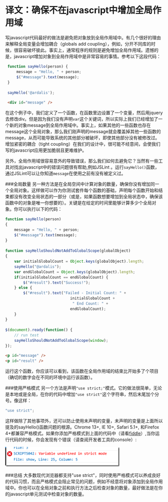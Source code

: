 译文：确保不在javascript中增加全局作用域
=================================

写javascript代码最好的做法是避免把对象放到全局作用域中。有几个很好的理由来解释全局变量会增加耦合（globals add coupling），例如，分开不同库的时候，很容易破坏彼此。事实上，通常程序的规则是避免增加全局作用域。遗憾的是，javascript增加对象到全局作用域中是非常容易的事情。参考以下这段代码：

```js
 function sayHello(person) {
     message = "Hello, " + person;
     $("#message").text(message);
 }

 sayHello('@ardalis');
```

```html
 <div id="message" />
```

在这个例子中，我们定义了一个函数，在函数里边设置了一个变量，然后用jquery去修改div。但是因为我们没有声明`var`这个关键词，所以实际上我们已经增加了一个新的对象message到全局作用域中。事实上，如果其他的一些函数也存在message这个全局对象，那么我们刚声明的message就会覆盖掉其他一些函数的message，从而可能导致系统的其他部分被破坏，即使其他部分没有被修改过。增加紧密的耦合（tight coupling）在我们的设计中，很可能不经意间，会使我们写的javascript应用更加脆弱且更难维护。

另外，全局作用域很容易意外的导致错误，那么我们如何去避免它？当然有一些工具对找出javascript中的错误问题很有帮助,例如JSLint 。运行`sayHello()`函数，通过JSLint可以让你知道`message`在使用之前有没有被定义过。

###全局数量
另一种方法是在全局空间中计算对象的数量，确保你没有增加同一个全局对象。这样做可以作为你测试套件每个函数的基础，声明每个函数开始和结束都没有改变全局状态的一部分（或是，如果函数想要增加到全局状态中，确保该函数中的对象是唯一你想要的）。关键是在给定的时间里能够计算多少个全局对象。你可以执行以下的代码：

```js
function sayHello(person)
{
    message = "Hello, " + person;
    $("#message").text(message);
}

function sayHelloShouldNotAddToGlobalScope(globalObject)
{
    var initialGlobalCount = Object.keys(globalObject).length;
    sayHello("@ardalis");
    var endGlobalCount = Object.keys(globalObject).length;
    if(initialGlobalCount == endGlobalCount) {
        $("#result").text("Success!");
    } else {
        $("#result").text("Failed - Initial Count: " + 
                             initialGlobalCount + 
                              " End Count: " +
                             endGlobalCount);
    }
}

$(document).ready(function() {
    // run test
    sayHelloShouldNotAddToGlobalScope(window);    
});
```

```html
<p id="message" />
<p id="result" />
```

运行这个函数，你应该可以看到，该函数在全局作用域的结束比开始多了个项目（确切的数字会在不同的环境中运行该函数）。

###使用严格模式
另一个方法是声明`"use strict;"`模式。它的做法很简单，无论是本地或是全局，在你的代码中增加`"use strict"`这个字符串，然后末尾加个分号。像这样：

```js
"use strict";
```

这样做除了其他事项外，还可以防止使用未声明的变量，未声明的变量是上面所以提及的sayHello()函数问题的根源。Chrome 13+, IE 10+, Safari 5.1+, 和Firefox 4+都兼容严格模式。如果你添加严格模式到上面的代码中（请看[fiddle](http://jsfiddle.net/7Rx32/4/)）,当你运行代码的时候，你会发现有个错误（请查阅开发者工具的console）:

![说明](image_3.png)

###总结
大多数现代浏览器都支持"use strict"，同时使用严格模式可以养成良好的代码习惯，而且严格模式会阻止常见的问题，例如不经意将对象添加到全局作用域中。你也可以在全局对象之前和执行方法之后检查对象的数量，最好做法是在你的javascript单元测试中检查对象的数量。
